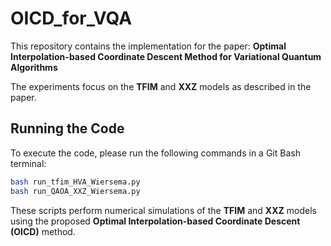 
# OICD_for_VQA

This repository contains the implementation for the paper:
**Optimal Interpolation-based Coordinate Descent Method for Variational Quantum Algorithms**

The experiments focus on the **TFIM** and **XXZ** models as described in the paper.

## Running the Code

To execute the code, please run the following commands in a Git Bash terminal:

```bash
bash run_tfim_HVA_Wiersema.py
bash run_QAOA_XXZ_Wiersema.py
```

These scripts perform numerical simulations of the **TFIM** and **XXZ** models using the proposed **Optimal Interpolation-based Coordinate Descent (OICD)** method.
